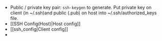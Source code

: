 - Public / private key pair: `ssh-keygen` to generate. Put private key on client (in ~/.ssh)and public (.pub) on host into ~/.ssh/authorized_keys file.
- [[SSH Config(Host)|Host config]]
- [[ssh_config|Client config]]
- 